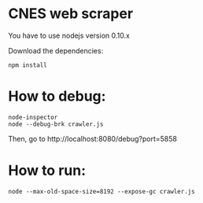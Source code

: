 CNES web scraper
================

You have to use nodejs version 0.10.x

Download the dependencies:
	
	npm install

# How to debug:
	
	node-inspector
	node --debug-brk crawler.js

Then, go to http://localhost:8080/debug?port=5858

# How to run:
	
	node --max-old-space-size=8192 --expose-gc crawler.js